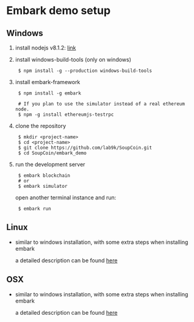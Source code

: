 # Embark demo setup

## Windows

1. install nodejs v8.1.2: [link](https://nodejs.org/en/)

1. install windows-build-tools (only on windows)

        $ npm install -g --production windows-build-tools

1. install embark-framework

        $ npm install -g embark

        # If you plan to use the simulator instead of a real ethereum node.
        $ npm -g install ethereumjs-testrpc

1. clone the repository

        $ mkdir <project-name>
        $ cd <project-name>
        $ git clone https://github.com/lab9k/SoupCoin.git
        $ cd SoupCoin/embark_demo

1. run the development server

        $ embark blockchain
        # or
        $ embark simulator
    open another terminal instance and run:

        $ embark run

## Linux

* similar to windows installation, with some extra steps when installing embark

    a detailed description can be found [here](https://github.com/iurimatias/embark-framework/wiki/Install-on-Linux)

## OSX

* similar to windows installation, with some extra steps when installing embark

    a detailed description can be found [here](https://github.com/iurimatias/embark-framework/wiki/Install-on-OSX)
